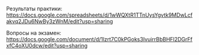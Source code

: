 Результаты практики: https://docs.google.com/spreadsheets/d/1wWQXtR1TTnUysYgvtk9MDwLcfakvq2JDu6NwBy3zWnM/edit?usp=sharing

Вопросы на экзамен: https://docs.google.com/document/d/1lzrt7C0kPGoks3IvuirrBbBHFl2DGrFfxfC4oXU0dcw/edit?usp=sharing


